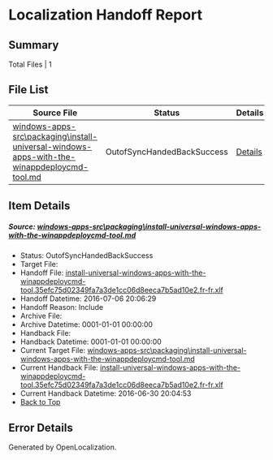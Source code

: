 # <a name='report-top'></a> Localization Handoff Report

## Summary
 Total Files | 1

## File List
 Source File | Status | Details 
 ----------- | ------ | ------- 
 [windows-apps-src\packaging\install-universal-windows-apps-with-the-winappdeploycmd-tool.md](https://github.com/Microsoft/windows-apps/blob/50898b5caf706ebd48513c8e368731ba39f5a267/windows-apps-src/packaging/install-universal-windows-apps-with-the-winappdeploycmd-tool.md) | OutofSyncHandedBackSuccess | [Details](#18a6b7a5a4b5ef0f6064528e78a235b9fc7b372d3465)

## Item Details
##### <a name='18a6b7a5a4b5ef0f6064528e78a235b9fc7b372d3465'></a> Source: [windows-apps-src\packaging\install-universal-windows-apps-with-the-winappdeploycmd-tool.md](https://github.com/Microsoft/windows-apps/blob/50898b5caf706ebd48513c8e368731ba39f5a267/windows-apps-src/packaging/install-universal-windows-apps-with-the-winappdeploycmd-tool.md)
* Status: OutofSyncHandedBackSuccess
* Target File: 
* Handoff File: [install-universal-windows-apps-with-the-winappdeploycmd-tool.35efc75d02349fa7a3de1cc06d8eeca7b5ad10e2.fr-fr.xlf](https://github.com/Microsoft/WDG.handoff/blob/2b47bc77fcf83c7769af0e30ee6fb78cd8a4f7bf/ol-handoff/Microsoft/windows-apps.fr-fr/master/install-universal-windows-apps-with-the-winappdeploycmd-tool.35efc75d02349fa7a3de1cc06d8eeca7b5ad10e2.fr-fr.xlf)
* Handoff Datetime: 2016-07-06 20:06:29
* Handoff Reason: Include
* Archive File: 
* Archive Datetime: 0001-01-01 00:00:00
* Handback File: 
* Handback Datetime: 0001-01-01 00:00:00
* Current Target File: [windows-apps-src\packaging\install-universal-windows-apps-with-the-winappdeploycmd-tool.md](https://github.com/Microsoft/windows-apps.fr-fr/blob/3bcbe0fc0f8f2a8924c5fd1c9f3505a977e39ac6/windows-apps-src/packaging/install-universal-windows-apps-with-the-winappdeploycmd-tool.md)
* Current Handback File: [install-universal-windows-apps-with-the-winappdeploycmd-tool.35efc75d02349fa7a3de1cc06d8eeca7b5ad10e2.fr-fr.xlf](https://github.com/Microsoft/WDG.handback/blob/7f5cc33e62c0a3e0fdb88eecaac3c841425c88fe/ol-handback/Microsoft/windows-apps.fr-fr/master/install-universal-windows-apps-with-the-winappdeploycmd-tool.35efc75d02349fa7a3de1cc06d8eeca7b5ad10e2.fr-fr.xlf)
* Current Handback Datetime: 2016-06-30 20:04:53
* [Back to Top](#report-top)


## Error Details

Generated by OpenLocalization.
